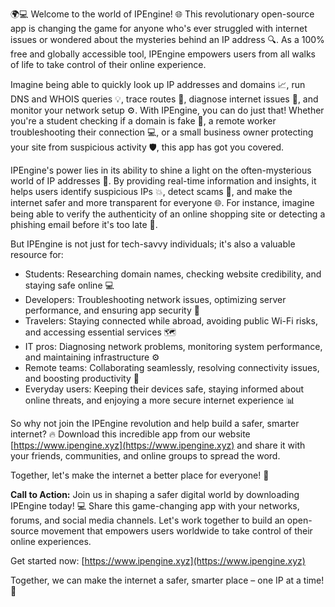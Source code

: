 🌍💻 Welcome to the world of IPEngine! 🌐 This revolutionary open-source app is changing the game for anyone who's ever struggled with internet issues or wondered about the mysteries behind an IP address 🔍. As a 100% free and globally accessible tool, IPEngine empowers users from all walks of life to take control of their online experience.

Imagine being able to quickly look up IP addresses and domains 📈, run DNS and WHOIS queries 💡, trace routes 📍, diagnose internet issues 🔧, and monitor your network setup ⚙️. With IPEngine, you can do just that! Whether you're a student checking if a domain is fake 👀, a remote worker troubleshooting their connection 💻, or a small business owner protecting your site from suspicious activity 🛡️, this app has got you covered.

IPEngine's power lies in its ability to shine a light on the often-mysterious world of IP addresses 🔦. By providing real-time information and insights, it helps users identify suspicious IPs 💥, detect scams 👀, and make the internet safer and more transparent for everyone 🌐. For instance, imagine being able to verify the authenticity of an online shopping site or detecting a phishing email before it's too late 🚫.

But IPEngine is not just for tech-savvy individuals; it's also a valuable resource for:

* Students: Researching domain names, checking website credibility, and staying safe online 💻
* Developers: Troubleshooting network issues, optimizing server performance, and ensuring app security 🔧
* Travelers: Staying connected while abroad, avoiding public Wi-Fi risks, and accessing essential services 🗺️
* IT pros: Diagnosing network problems, monitoring system performance, and maintaining infrastructure ⚙️
* Remote teams: Collaborating seamlessly, resolving connectivity issues, and boosting productivity 💼
* Everyday users: Keeping their devices safe, staying informed about online threats, and enjoying a more secure internet experience 📊

So why not join the IPEngine revolution and help build a safer, smarter internet? 🔥 Download this incredible app from our website [https://www.ipengine.xyz](https://www.ipengine.xyz) and share it with your friends, communities, and online groups to spread the word.

Together, let's make the internet a better place for everyone! 🌟

**Call to Action:** Join us in shaping a safer digital world by downloading IPEngine today! 💻 Share this game-changing app with your networks, forums, and social media channels. Let's work together to build an open-source movement that empowers users worldwide to take control of their online experiences.

Get started now: [https://www.ipengine.xyz](https://www.ipengine.xyz)

Together, we can make the internet a safer, smarter place – one IP at a time! 🚀
